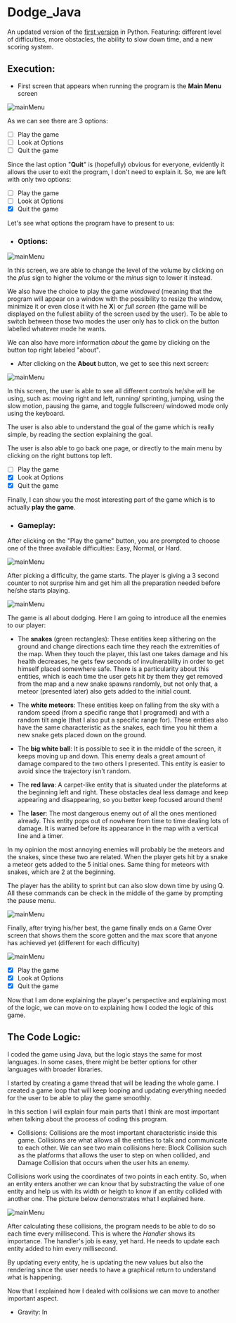 # Dodge_Java
An updated version of the [first version](https://github.com/DYasser/Dodge_Python) in Python. Featuring: different level of difficulties, more obstacles, the ability to slow down time, and a new scoring system.

## Execution:
* First screen that appears when running the program is the **Main Menu** screen

![mainMenu](https://github.com/DYasser/Dodge_Java/blob/master/images/mainMenu.png)

As we can see there are 3 options:
- [ ] Play the game
- [ ] Look at Options
- [ ] Quit the game

Since the last option "**Quit**" is (hopefully) obvious for everyone, evidently it allows the user to exit the program, I don't need to explain it.
So, we are left with only two options:

- [ ] Play the game
- [ ] Look at Options
- [X] Quit the game

Let's see what options the program have to present to us: 

* ### Options:

![mainMenu](https://github.com/DYasser/Dodge_Java/blob/master/images/optionScreen.png)

In this screen, we are able to change the level of the volume by clicking on the *plus* sign to higher the volume or the *minus* sign to lower it instead.

We also have the choice to play the game *windowed* (meaning that the program will appear on a window with the possibility to resize the window, minimize it or even close it with he **X**) or *full screen* (the game will be displayed on the fullest ability of the screen used by the user). To be able to switch between those two modes the user only has to click on the button labelled whatever mode he wants. 

We can also have more information *about* the game by clicking on the button top right labeled "about".


* After clicking on the **About** button, we get to see this next screen:

![mainMenu](https://github.com/DYasser/Dodge_Java/blob/master/images/help.png)

In this screen, the user is able to see all different controls he/she will be using, such as: moving right and left, running/ sprinting, jumping, using the slow motion, pausing the game, and toggle fullscreen/ windowed mode only using the keyboard.

The user is also able to understand the goal of the game which is really simple, by reading the section explaining the goal.

The user is also able to go back one page, or directly to the main menu by clicking on the right buttons top left.



- [ ] Play the game
- [X] Look at Options
- [X] Quit the game

Finally, I can show you the most interesting part of the game which is to actually **play the game**.
* ### Gameplay:

After clicking on the "Play the game" button, you are prompted to choose one of the three available difficulties: Easy, Normal, or Hard.

![mainMenu](https://github.com/DYasser/Dodge_Java/blob/master/images/difficultyScreen.png)

After picking a difficulty, the game starts. The player is giving a 3 second counter to not surprise him and get him all the preparation needed before he/she starts playing.

![mainMenu](https://github.com/DYasser/Dodge_Java/blob/master/images/gameStart.png)

The game is all about dodging. Here I am going to introduce all the enemies to our player:

* The **snakes** (green rectangles): These entities keep slithering on the ground and change directions each time they reach the extremities of the map. When they touch the player, this last one takes damage and his health decreases, he gets few seconds of invulnerability in order to get himself placed somewhere safe. There is a particularity about this entities, which is each time the user gets hit by them they get removed from the map and a new snake spawns randomly, but not only that, a meteor (presented later) also gets added to the initial count.

* The **white meteors**: These entities keep on falling from the sky with a random speed (from a specific range that I programed) and with a random tilt angle (that I also put a specific range for). These entities also have the same characteristic as the snakes, each time you hit them a new snake gets placed down on the ground.

* The **big white ball**: It is possible to see it in the middle of the screen, it keeps moving up and down. This enemy deals a great amount of damage compared to the two others I presented. This entity is easier to avoid since the trajectory isn't random.

* The **red lava**: A carpet-like entity that is situated under the plateforms at the beginning left and right. These obstacles deal less damage and keep appearing and disappearing, so you better keep focused around them!

* The **laser**: The most dangerous enemy out of all the ones mentioned already. This entity pops out of nowhere from time to time dealing lots of damage. It is warned before its appearance in the map with a vertical line and a timer.


In my opinion the most annoying enemies will probably be the meteors and the snakes, since these two are related. When the player gets hit by a snake a meteor gets added to the 5 initial ones. Same thing for meteors with snakes, which are 2 at the beginning.

The player has the ability to sprint but can also slow down time by using Q. All these commands can be check in the middle of the game by prompting the pause menu.

![mainMenu](https://github.com/DYasser/Dodge_Java/blob/master/images/pauseScreen.png)

Finally, after trying his/her best, the game finally ends on a Game Over screen that shows them the score gotten and the max score that anyone has achieved yet (different for each difficulty)

![mainMenu](https://github.com/DYasser/Dodge_Java/blob/master/images/gameOverScreen.png)

- [X] Play the game
- [X] Look at Options
- [X] Quit the game

Now that I am done explaining the player's perspective and explaining most of the logic, we can move on to explaining how I coded the logic of this game.


## The Code Logic:

I coded the game using Java, but the logic stays the same for most languages. In some cases, there might be better options for other languages with broader libraries.

I started by creating a game thread that will be leading the whole game. I created a game loop that will keep looping and updating everything needed for the user to be able to play the game smoothly.

In this section I will explain four main parts that I think are most important when talking about the process of coding this program. 

* Collisions: 
Collisions are the most important characteristic inside this game. Collisions are what allows all the entities to talk and communicate to each other. We can see two main collisions here: Block Collision such as the platforms that allows the user to step on when collided, and Damage Collision that occurs when the user hits an enemy.

Collisions work using the coordinates of two points in each entity. So, when an entity enters another we can know that by substracting the value of one entity and help us with its width or heigth to know if an entity collided with another one. The picture below demonstrates what I explained here. 

![mainMenu](https://github.com/DYasser/Dodge_Java/blob/master/images/collisions.png)

After calculating these collisions, the program needs to be able to do so each time every millisecond. This is where the *Handler* shows its importance. The handler's job is easy, yet hard. He needs to update each entity added to him every millisecond.

By updating every entity, he is updating the new values but also the rendering since the user needs to have a graphical return to understand what is happening.

Now that I explained how I dealed with collisions we can move to another important aspect.

* Gravity:
In 
